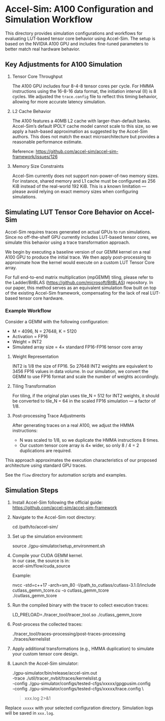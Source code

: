 <!-- 
## Notes on A100 Configuration and Accuracy

To ensure that GEMM operations on tensor cores in Accel-Sim more closely resemble real hardware behavior, we fine-tuned several simulation parameters. These adjustments were validated using selected microbenchmarks from [YH’s Samples](https://github.com/Yinghan-Li/YHs_Sample).

### Adjustments

1. **Tensor Core Throughput**  
   The NVIDIA A100 includes four 8-4-8 tensor cores per cycle. For HMMA instructions with a 16-8-16 data format, the initiation interval (II) is 8 cycles. This behavior is reflected in our customized `trace.config` file to more accurately emulate real execution latency.

2. **L2 Cache Behavior**  
   The A100 features a 40MB L2 cache with larger-than-default bank sizes. Since Accel-Sim’s default IPOLY model does not scale to this size, we adopted a hash-based approximation as suggested by the framework authors. While this method does not represent actual hardware architecture, it provides a reasonable estimate of expected performance.  
   For more details, see this [GitHub issue](https://github.com/accel-sim/accel-sim-framework/issues/126).

3. **Memory Configuration Constraints**  
   Accel-Sim currently does not support non-power-of-two memory sizes. For example, shared memory (smem) and L1 cache must be set to 256 KiB instead of the real-world 192 KiB. This is a known limitation. To avoid related issues, we recommend not allocating memory sizes that depend on the exact hardware capacity.

### Notes on workflow

As Accel-Sim needs running on real cards to generate trace, we have to run the inital version of our gemm code first on real hardware to generate the basic version of trace.
For end-to-end mpgemm tiling, please refer to Ladder repo.
In our paper, our flow follows a equivalent method to simulate on top of current Accel-Sim workflow(which needs running on real card to generate trace to send it to simulation engine, while there is no off-the-shelf LUT Tensor Core -equipped GPU). We use an example to illustrate how we simulate the whole process.

Take an GEMM with M=4096, N= 27648 ,K= 5120, Act fp16, Weight Int2 with 4x basic fp16-fp16 tensor core array size as an exmaple.  
For weight data, as INT2 is 1/8 of FP16 size, 27648 Int2 weight equals to 3456 Fp16 weights in data volume. Thus we trasform the GEMM first to 1/8 of the weights. Similarly, we do the tiling with a 8x scale, like if you would like to do a tile_N=512 tiling for Weight Int2, you should transform it into tile_N=64 tile in FP16 format.
After we generate the trace on real A100 cards, we need to post-process the trace as the HMMA instruction count has not been scaled. First as there the N dimension is scaled to 1/8, we need to duplicate the hmma instructions 8 times. However, as our tensor core array size is four times of the original one, so we only need to duplicate the hmma instructions 8/4=2 times.

Please refer to flow folder for detailed information -->


# Accel-Sim: A100 Configuration and Simulation Workflow

This directory provides simulation configurations and workflows for evaluating LUT-based tensor core behavior using Accel-Sim. The setup is based on the NVIDIA A100 GPU and includes fine-tuned parameters to better match real hardware behavior.

## Key Adjustments for A100 Simulation

1. Tensor Core Throughput

   The A100 GPU includes four 8-4-8 tensor cores per cycle. For HMMA instructions using the 16-8-16 data format, the initiation interval (II) is 8 cycles. We adjusted the `trace.config` file to reflect this timing behavior, allowing for more accurate latency simulation.

2. L2 Cache Behavior

   The A100 features a 40MB L2 cache with larger-than-default banks. Accel-Sim’s default IPOLY cache model cannot scale to this size, so we apply a hash-based approximation as suggested by the Accel-Sim authors. This does not match the exact microarchitecture but provides a reasonable performance estimate.

   Reference: https://github.com/accel-sim/accel-sim-framework/issues/126

3. Memory Size Constraints

   Accel-Sim currently does not support non-power-of-two memory sizes. For instance, shared memory and L1 cache must be configured as 256 KiB instead of the real-world 192 KiB. This is a known limitation — please avoid relying on exact memory sizes when configuring simulations.

## Simulating LUT Tensor Core Behavior on Accel-Sim

Accel-Sim requires traces generated on actual GPUs to run simulations. Since no off-the-shelf GPU currently includes LUT-based tensor cores, we simulate this behavior using a trace transformation approach.

We begin by executing a baseline version of our GEMM kernel on a real A100 GPU to produce the initial trace. We then apply post-processing to approximate how the kernel would execute on a custom LUT Tensor Core array.

For full end-to-end matrix multiplication (mpGEMM) tiling, please refer to the Ladder/BitBLAS (https://github.com/microsoft/BitBLAS) repository. In our paper, this method serves as an equivalent simulation flow built on top of the existing Accel-Sim framework, compensating for the lack of real LUT-based tensor core hardware.

### Example Workflow

Consider a GEMM with the following configuration:

- M = 4096, N = 27648, K = 5120  
- Activation = FP16  
- Weight = INT2  
- Simulated array size = 4× standard FP16-FP16 tensor core array

1. Weight Representation

   INT2 is 1/8 the size of FP16. So 27648 INT2 weights are equivalent to 3456 FP16 values in data volume. In our simulation, we convert the GEMM to use FP16 format and scale the number of weights accordingly.

2. Tiling Transformation

   For tiling, if the original plan uses tile_N = 512 for INT2 weights, it should be converted to tile_N = 64 in the scaled FP16 simulation — a factor of 1/8.

3. Post-processing Trace Adjustments

   After generating traces on a real A100, we adjust the HMMA instructions:

   - N was scaled to 1/8, so we duplicate the HMMA instructions 8 times.
   - Our custom tensor core array is 4× wider, so only 8 / 4 = 2 duplications are required.

This approach approximates the execution characteristics of our proposed architecture using standard GPU traces.

See the `flow` directory for automation scripts and examples.

## Simulation Steps

1. Install Accel-Sim following the official guide:  
   https://github.com/accel-sim/accel-sim-framework

2. Navigate to the Accel-Sim root directory:

   cd /path/to/accel-sim/

3. Set up the simulation environment:

   source ./gpu-simulator/setup_environment.sh

4. Compile your CUDA GEMM kernel.  
   In our case, the source is in:  
   accel-sim/flow/cuda_source

   Example:

   nvcc -std=c++17 -arch=sm_80 -I/path_to_cutlass/cutlass-3.1.0/include cutlass_gemm_tcore.cu -o cutlass_gemm_tcore  
   ./cutlass_gemm_tcore

5. Run the compiled binary with the tracer to collect execution traces:

   LD_PRELOAD=./tracer_tool/tracer_tool.so ./cutlass_gemm_tcore

6. Post-process the collected traces:

   ./tracer_tool/traces-processing/post-traces-processing ./traces/kernelslist

7. Apply additional transformations (e.g., HMMA duplication) to simulate your custom tensor core design.

8. Launch the Accel-Sim simulator:

   ./gpu-simulator/bin/release/accel-sim.out \
     -trace ./util/tracer_nvbit/traces/kernelslist.g \
     -config ./gpu-simulator/configs/tested-cfgs/xxxxx/gpgpusim.config \
     -config ./gpu-simulator/configs/tested-cfgs/xxxxx/trace.config \
     > xxx.log 2>&1

Replace `xxxxx` with your selected configuration directory. Simulation logs will be saved in `xxx.log`.